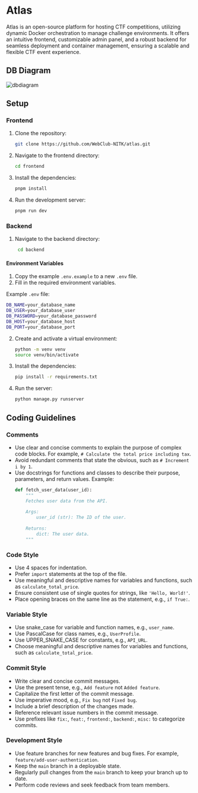 
# Atlas

Atlas is an open-source platform for hosting CTF competitions, utilizing dynamic Docker orchestration to manage challenge environments. It offers an intuitive frontend, customizable admin panel, and a robust backend for seamless deployment and container management, ensuring a scalable and flexible CTF event experience.

## DB Diagram

![dbdiagram](https://github.com/user-attachments/assets/b3c64a20-2153-41dd-911f-242a70e5692b)

## Setup

### Frontend

1. Clone the repository:
   ```bash
   git clone https://github.com/WebClub-NITK/atlas.git
   ```
2. Navigate to the frontend directory:
   ```bash
   cd frontend
   ```
3. Install the dependencies:
   ```bash
   pnpm install
   ```
4. Run the development server:
   ```bash
   pnpm run dev
   ```

### Backend

1. Navigate to the backend directory:
   ```bash
    cd backend
   ```

#### Environment Variables
1. Copy the example `.env.example` to a new `.env` file.
2. Fill in the required environment variables.

Example `.env` file:
```bash
DB_NAME=your_database_name
DB_USER=your_database_user
DB_PASSWORD=your_database_password
DB_HOST=your_database_host
DB_PORT=your_database_port
```

2. Create and activate a virtual environment:
   ```bash
   python -m venv venv
   source venv/bin/activate
   ```
3. Install the dependencies:
   ```bash
   pip install -r requirements.txt
   ```
4. Run the server:
   ```bash
   python manage.py runserver
   ```

## Coding Guidelines

### Comments
- Use clear and concise comments to explain the purpose of complex code blocks. For example, `# Calculate the total price including tax`.
- Avoid redundant comments that state the obvious, such as `# Increment i by 1`.
- Use docstrings for functions and classes to describe their purpose, parameters, and return values. Example:
  ```python
  def fetch_user_data(user_id):
      """
      Fetches user data from the API.
      
      Args:
          user_id (str): The ID of the user.
      
      Returns:
          dict: The user data.
      """
  ```

### Code Style
- Use 4 spaces for indentation.
- Prefer `import` statements at the top of the file.
- Use meaningful and descriptive names for variables and functions, such as `calculate_total_price`.
- Ensure consistent use of single quotes for strings, like `'Hello, World!'`.
- Place opening braces on the same line as the statement, e.g., `if True:`.

### Variable Style
- Use snake_case for variable and function names, e.g., `user_name`.
- Use PascalCase for class names, e.g., `UserProfile`.
- Use UPPER_SNAKE_CASE for constants, e.g., `API_URL`.
- Choose meaningful and descriptive names for variables and functions, such as `calculate_total_price`.

### Commit Style
- Write clear and concise commit messages.
- Use the present tense, e.g., `Add feature` not `Added feature`.
- Capitalize the first letter of the commit message.
- Use imperative mood, e.g., `Fix bug` not `Fixed bug`.
- Include a brief description of the changes made.
- Reference relevant issue numbers in the commit message.
- Use prefixes like `fix:`, `feat:`, `frontend:`, `backend:`, `misc:` to categorize commits.

### Development Style
- Use feature branches for new features and bug fixes. For example, `feature/add-user-authentication`.
- Keep the `main` branch in a deployable state.
- Regularly pull changes from the `main` branch to keep your branch up to date.
- Perform code reviews and seek feedback from team members.
